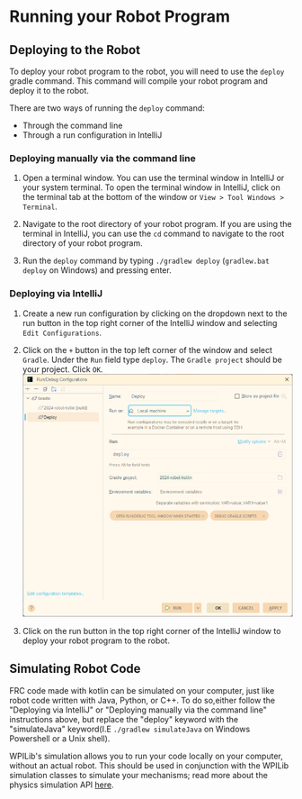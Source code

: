 # Running your Robot Program

## Deploying to the Robot

To deploy your robot program to the robot, you will need to use the `deploy` gradle command. This
command
will compile your robot program and deploy it to the robot.

There are two ways of running the `deploy` command:

- Through the command line
- Through a run configuration in IntelliJ

### Deploying manually via the command line

1. Open a terminal window. You can use the terminal window in IntelliJ or your system terminal. To
   open the terminal window in IntelliJ, click on the terminal tab at the bottom of the window or
   `View > Tool Windows > Terminal`.

2. Navigate to the root directory of your robot program. If you are using the terminal in IntelliJ,
   you can use the `cd` command to navigate to the root directory of your robot program.

3. Run the `deploy` command by typing `./gradlew deploy` (`gradlew.bat deploy` on Windows) and
   pressing enter.

### Deploying via IntelliJ

1. Create a new run configuration by clicking on the dropdown next to the run button in the top
   right corner of the IntelliJ window and selecting `Edit Configurations`.
2. Click on the `+` button in the top left corner of the window and select `Gradle`. Under the `Run`
   field type `deploy`. The `Gradle project` should be your project. Click `OK`.
   ![Deploy Run Configuration](../img/deploy_config.png)

3. Click on the run button in the top right corner of the IntelliJ window to deploy your robot
   program to the robot.

## Simulating Robot Code

FRC code made with kotlin can be simulated on your computer, just like robot code written with Java, Python, or C++. To do so,either follow the "Deploying via IntelliJ" or "Deploying manually via the command line" instructions above, but replace the "deploy" keyword with the "simulateJava" keyword(I.E `./gradlew simulateJava` on Windows Powershell or a Unix shell).

WPILib's simulation allows you to run your code locally on your computer, without an actual robot. This should be used in conjunction with the WPILib simulation classes to simulate your mechanisms; read more about the physics simulation API [here](
https://docs.wpilib.org/en/stable/docs/software/wpilib-tools/robot-simulation/physics-sim.html).
